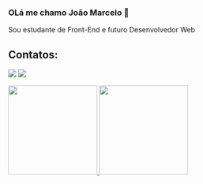 ### OLá me chamo João Marcelo 👋

Sou estudante de Front-End e futuro Desenvolvedor Web

## Contatos:

<div>

<a href = "joaomarcelosilvalima@gmail.com"><img loading="lazy" src="https://img.shields.io/badge/Gmail-D14836?style=for-the-badge&logo=gmail&logoColor=white" target="_blank"></a>
<a href="https://www.linkedin.com/in/" target="_blank"><img loading="lazy" src="https://img.shields.io/badge/-LinkedIn-%230077B5?style=for-the-badge&logo=linkedin&logoColor=white" target="_blank"></a>   
</div>

<div>
<a href="https://github.com/seu-usuário-aqui">
<img loading="lazy" height="180em" src="https://github-readme-stats.vercel.app/api/top-langs/?jcelo80&layout=compact&langs_count=7&theme=dracula"/>
<img loading="lazy" height="180em" src="https://github-readme-stats.vercel.app/api?jcelo80&show_icons=true&theme=dracula&include_all_commits=true&count_private=true"/>
</div>
